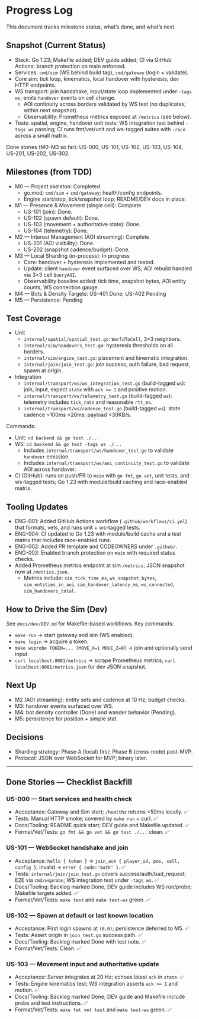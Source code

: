 # Progress Log

This document tracks milestone status, what’s done, and what’s next.

## Snapshot (Current Status)
- Stack: Go 1.23; Makefile added; DEV guide added; CI via GitHub Actions; branch protection on main enforced.
- Services: `cmd/sim` (WS behind build tag), `cmd/gateway` (login + validate).
- Core sim: tick loop, kinematics, local handover with hysteresis; dev HTTP endpoints.
- WS transport: join handshake, input/state loop implemented under `-tags ws`; emits `handover` events on cell change.
  - AOI continuity across borders validated by WS test (no duplicates; within next snapshot).
  - Observability: Prometheus metrics exposed at `/metrics` (see below).
- Tests: spatial, engine, handover unit tests; WS integration test behind `-tags ws` passing; CI runs fmt/vet/unit and ws-tagged suites with `-race` across a small matrix.

Done stories (M0–M3 so far): US-000, US-101, US-102, US-103, US-104, US-201, US-202, US-302.

## Milestones (from TDD)
- M0 — Project skeleton: Completed
  - go.mod; `cmd/sim` + `cmd/gateway`; health/config endpoints.
  - Engine start/stop, tick/snapshot loop; README/DEV docs in place.
- M1 — Presence & Movement (single cell): Complete
  - US-101 (join): Done.
  - US-102 (spawn default): Done.
  - US-103 (movement + authoritative state): Done.
  - US-104 (telemetry): Done.
- M2 — Interest Management (AOI streaming): Complete
  - US-201 (AOI visibility): Done.
  - US-202 (snapshot cadence/budget): Done.
- M3 — Local Sharding (in-process): In progress
  - Core: handover + hysteresis implemented and tested.
  - Update: client `handover` event surfaced over WS; AOI rebuild handled via 3×3 cell `QueryAOI`.
  - Observability baseline added: tick time, snapshot bytes, AOI entity counts, WS connection gauge.
- M4 — Bots & Density Targets: US-401 Done; US-402 Pending
- M5 — Persistence: Pending

## Test Coverage
- Unit
  - `internal/spatial/spatial_test.go`: `WorldToCell`, 3×3 neighbors.
  - `internal/sim/handovers_test.go`: hysteresis thresholds on all borders.
  - `internal/sim/engine_test.go`: placement and kinematic integration.
  - `internal/join/join_test.go`: join success, auth failure, bad request, spawn at origin.
- Integration
  - `internal/transport/ws/ws_integration_test.go` (build-tagged `ws`): join, input, expect `state` with `ack >= 1` and positive motion.
  - `internal/transport/ws/telemetry_test.go` (build-tagged `ws`): telemetry includes `tick_rate` and reasonable `rtt_ms`.
  - `internal/transport/ws/cadence_test.go` (build-tagged `ws`): state cadence ~100ms ±20ms; payload <30KB/s.

Commands:
- Unit: `cd backend && go test ./...`
- WS: `cd backend && go test -tags ws ./...`
  - Includes `internal/transport/ws/handover_test.go` to validate `handover` emission.
  - Includes `internal/transport/ws/aoi_continuity_test.go` to validate AOI across handover.
- CI (GitHub): runs on push/PR to `main` with `go fmt`, `go vet`, unit tests, and ws-tagged tests; Go 1.23 with module/build caching and race-enabled matrix.

## Tooling Updates
- ENG-001: Added GitHub Actions workflow (`.github/workflows/ci.yml`) that formats, vets, and runs unit + ws-tagged tests.
- ENG-004: CI updated to Go 1.23 with module/build cache and a test matrix that includes race-enabled runs.
- ENG-002: Added PR template and CODEOWNERS under `.github/`.
- ENG-003: Enabled branch protection on `main` with required status checks.
 - Added Prometheus metrics endpoint at sim `/metrics`; JSON snapshot now at `/metrics.json`.
   - Metrics include: `sim_tick_time_ms`, `ws_snapshot_bytes`, `sim_entities_in_aoi`, `sim_handover_latency_ms`, `ws_connected`, `sim_handovers_total`.

## How to Drive the Sim (Dev)
See `docs/dev/DEV.md` for Makefile-based workflows.
Key commands:
- `make run` → start gateway and sim (WS enabled).
- `make login` → acquire a token.
- `make wsprobe TOKEN=... [MOVE_X=1 MOVE_Z=0]` → join and optionally send input.
 - `curl localhost:8081/metrics` → scrape Prometheus metrics; `curl localhost:8081/metrics.json` for dev JSON snapshot.

## Next Up
- M2 (AOI streaming): entity sets and cadence at 10 Hz; budget checks.
- M3: handover events surfaced over WS.
- M4: bot density controller (Done) and wander behavior (Pending).
- M5: persistence for position + simple stat.

## Decisions
- Sharding strategy: Phase A (local) first; Phase B (cross-node) post-MVP.
- Protocol: JSON over WebSocket for MVP; binary later.

---

## Done Stories — Checklist Backfill

### US-000 — Start services and health check
- Acceptance: Gateway and Sim start; `/healthz` returns <50ms locally. ✅
- Tests: Manual HTTP smoke; covered by `make run` + curl. ✅
- Docs/Tooling: README quick start; DEV guide and Makefile updated. ✅
- Format/Vet/Tests: `go fmt && go vet && go test ./...` clean. ✅

### US-101 — WebSocket handshake and join
- Acceptance: `hello { token }` → `join_ack { player_id, pos, cell, config }`; invalid → `error { code:"auth" }`. ✅
- Tests: `internal/join/join_test.go` covers success/auth/bad_request; E2E via `cmd/wsprobe`; WS integration test under `-tags ws`. ✅
- Docs/Tooling: Backlog marked Done; DEV guide includes WS run/probe; Makefile targets added. ✅
- Format/Vet/Tests: `make test` and `make test-ws` green. ✅

### US-102 — Spawn at default or last known location
- Acceptance: First login spawns at `(0,0)`; persistence deferred to M5. ✅
- Tests: Assert origin in `join_test.go` success path. ✅
- Docs/Tooling: Backlog marked Done with test note. ✅
- Format/Vet/Tests: Clean. ✅

### US-103 — Movement input and authoritative update
- Acceptance: Server integrates at 20 Hz; echoes latest `ack` in `state`. ✅
- Tests: Engine kinematics test; WS integration asserts `ack >= 1` and motion. ✅
- Docs/Tooling: Backlog marked Done; DEV guide and Makefile include probe and test instructions. ✅
- Format/Vet/Tests: `make fmt vet test` and `make test-ws` green. ✅

